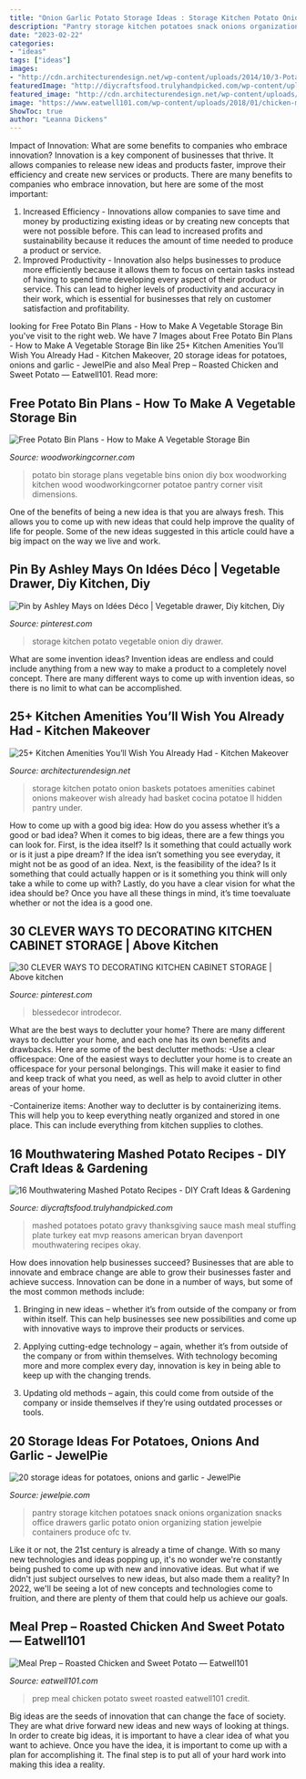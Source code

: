 ```yaml
---
title: "Onion Garlic Potato Storage Ideas : Storage Kitchen Potato Onion Baskets Potatoes Amenities Cabinet Onions Makeover Wish Already Had Basket Cocina Potatoe Ll Hidden Pantry Under"
description: "Pantry storage kitchen potatoes snack onions organization snacks office drawers garlic potato onion organizing station jewelpie containers produce ofc tv"
date: "2023-02-22"
categories:
- "ideas"
tags: ["ideas"]
images:
- "http://cdn.architecturendesign.net/wp-content/uploads/2014/10/3-Potato-and-onion-storage-baskets.jpg"
featuredImage: "http://diycraftsfood.trulyhandpicked.com/wp-content/uploads/2016/05/Mashed-potato-gravy.jpg"
featured_image: "http://cdn.architecturendesign.net/wp-content/uploads/2014/10/3-Potato-and-onion-storage-baskets.jpg"
image: "https://www.eatwell101.com/wp-content/uploads/2018/01/chicken-meal-prep-recipe.jpg"
ShowToc: true
author: "Leanna Dickens"
---
```



Impact of Innovation: What are some benefits to companies who embrace innovation?
Innovation is a key component of businesses that thrive. It allows companies to release new ideas and products faster, improve their efficiency and create new services or products. There are many benefits to companies who embrace innovation, but here are some of the most important: 
1. Increased Efficiency - Innovations allow companies to save time and money by productizing existing ideas or by creating new concepts that were not possible before. This can lead to increased profits and sustainability because it reduces the amount of time needed to produce a product or service. 
2. Improved Productivity - Innovation also helps businesses to produce more efficiently because it allows them to focus on certain tasks instead of having to spend time developing every aspect of their product or service. This can lead to higher levels of productivity and accuracy in their work, which is essential for businesses that rely on customer satisfaction and profitability.

	

		
looking for Free Potato Bin Plans - How to Make A Vegetable Storage Bin you've visit to the right web. We have 7 Images about Free Potato Bin Plans - How to Make A Vegetable Storage Bin like 25+ Kitchen Amenities You’ll Wish You Already Had - Kitchen Makeover, 20 storage ideas for potatoes, onions and garlic - JewelPie and also Meal Prep – Roasted Chicken and Sweet Potato — Eatwell101. Read more:
		
    
## Free Potato Bin Plans - How To Make A Vegetable Storage Bin

<img loading=lazy src="https://www.woodworkingcorner.com/images/pbdoneopen.jpg" onerror="this.onerror=null;this.src='https://tse3.mm.bing.net/th?id=OIP.dWPE1c6BQv4Lm4XOolRk0gHaG5&amp;pid=15.1';" alt="Free Potato Bin Plans - How to Make A Vegetable Storage Bin">

_Source: woodworkingcorner.com_

>potato bin storage plans vegetable bins onion diy box woodworking kitchen wood woodworkingcorner potatoe pantry corner visit dimensions. 

	

One of the benefits of being a new idea is that you are always fresh. This allows you to come up with new ideas that could help improve the quality of life for people. Some of the new ideas suggested in this article could have a big impact on the way we live and work.

    
## Pin By Ashley Mays On Idées Déco | Vegetable Drawer, Diy Kitchen, Diy

<img loading=lazy src="https://i.pinimg.com/736x/d4/d3/87/d4d38727b48975cebc6630dd92fb2c9e--potato-onion-drawer-storage.jpg" onerror="this.onerror=null;this.src='https://tse1.mm.bing.net/th?id=OIP.otsvnI1ZKAWqsZhTxTTHhgHaJE&amp;pid=15.1';" alt="Pin by Ashley Mays on Idées Déco | Vegetable drawer, Diy kitchen, Diy">

_Source: pinterest.com_

>storage kitchen potato vegetable onion diy drawer. 

	

What are some invention ideas?
Invention ideas are endless and could include anything from a new way to make a product to a completely novel concept. There are many different ways to come up with invention ideas, so there is no limit to what can be accomplished.

    
## 25+ Kitchen Amenities You’ll Wish You Already Had - Kitchen Makeover

<img loading=lazy src="http://cdn.architecturendesign.net/wp-content/uploads/2014/10/3-Potato-and-onion-storage-baskets.jpg" onerror="this.onerror=null;this.src='https://tse3.mm.bing.net/th?id=OIP.kz6WI8Nyq0sLfDDOEaHxmAHaJ3&amp;pid=15.1';" alt="25+ Kitchen Amenities You’ll Wish You Already Had - Kitchen Makeover">

_Source: architecturendesign.net_

>storage kitchen potato onion baskets potatoes amenities cabinet onions makeover wish already had basket cocina potatoe ll hidden pantry under. 

	

How to come up with a good big idea: How do you assess whether it’s a good or bad idea?
When it comes to big ideas, there are a few things you can look for. First, is the idea itself? Is it something that could actually work or is it just a pipe dream? If the idea isn’t something you see everyday, it might not be as good of an idea. Next, is the feasibility of the idea? Is it something that could actually happen or is it something you think will only take a while to come up with? Lastly, do you have a clear vision for what the idea should be? Once you have all these things in mind, it’s time toevaluate whether or not the idea is a good one.

    
## 30 CLEVER WAYS TO DECORATING KITCHEN CABINET STORAGE | Above Kitchen

<img loading=lazy src="https://i.pinimg.com/originals/35/94/3b/35943b5ddb75d07be591b216c0bbd922.jpg" onerror="this.onerror=null;this.src='https://tse3.mm.bing.net/th?id=OIP.VcsObE3Feyr4UctXjlwzQQHaKR&amp;pid=15.1';" alt="30 CLEVER WAYS TO DECORATING KITCHEN CABINET STORAGE | Above kitchen">

_Source: pinterest.com_

>blessedecor introdecor. 

	

What are the best ways to declutter your home?
There are many different ways to declutter your home, and each one has its own benefits and drawbacks. Here are some of the best declutter methods: 
-Use a clear officespace: One of the easiest ways to declutter your home is to create an officespace for your personal belongings. This will make it easier to find and keep track of what you need, as well as help to avoid clutter in other areas of your home. 

-Containerize items: Another way to declutter is by containerizing items. This will help you to keep everything neatly organized and stored in one place. This can include everything from kitchen supplies to clothes.

    
## 16 Mouthwatering Mashed Potato Recipes - DIY Craft Ideas &amp; Gardening

<img loading=lazy src="http://diycraftsfood.trulyhandpicked.com/wp-content/uploads/2016/05/Mashed-potato-gravy.jpg" onerror="this.onerror=null;this.src='https://tse4.mm.bing.net/th?id=OIP.gwy2CRyW0wjBlGz5_JW1WgHaE8&amp;pid=15.1';" alt="16 Mouthwatering Mashed Potato Recipes - DIY Craft Ideas &amp; Gardening">

_Source: diycraftsfood.trulyhandpicked.com_

>mashed potatoes potato gravy thanksgiving sauce mash meal stuffing plate turkey eat mvp reasons american bryan davenport mouthwatering recipes okay. 

	

How does innovation help businesses succeed?
Businesses that are able to innovate and embrace change are able to grow their businesses faster and achieve success. Innovation can be done in a number of ways, but some of the most common methods include:
1. Bringing in new ideas – whether it’s from outside of the company or from within itself. This can help businesses see new possibilities and come up with innovative ways to improve their products or services.

2. Applying cutting-edge technology – again, whether it’s from outside of the company or from within themselves. With technology becoming more and more complex every day, innovation is key in being able to keep up with the changing trends.

3. Updating old methods – again, this could come from outside of the company or inside themselves if they’re using outdated processes or tools.

    
## 20 Storage Ideas For Potatoes, Onions And Garlic - JewelPie

<img loading=lazy src="http://jewelpie.com/wp-content/uploads/2013/02/potatoesonionsstorages17.jpg" onerror="this.onerror=null;this.src='https://tse4.mm.bing.net/th?id=OIP.WqVm1TSHybuctKRdmCshFwHaJ4&amp;pid=15.1';" alt="20 storage ideas for potatoes, onions and garlic - JewelPie">

_Source: jewelpie.com_

>pantry storage kitchen potatoes snack onions organization snacks office drawers garlic potato onion organizing station jewelpie containers produce ofc tv. 

	

Like it or not, the 21st century is already a time of change. With so many new technologies and ideas popping up, it's no wonder we're constantly being pushed to come up with new and innovative ideas. But what if we didn't just subject ourselves to new ideas, but also made them a reality? In 2022, we'll be seeing a lot of new concepts and technologies come to fruition, and there are plenty of them that could help us achieve our goals.

    
## Meal Prep – Roasted Chicken And Sweet Potato — Eatwell101

<img loading=lazy src="https://www.eatwell101.com/wp-content/uploads/2018/01/chicken-meal-prep-recipe.jpg" onerror="this.onerror=null;this.src='https://tse3.mm.bing.net/th?id=OIP.WE6_ow8GgluDBMWOegXqzQHaLH&amp;pid=15.1';" alt="Meal Prep – Roasted Chicken and Sweet Potato — Eatwell101">

_Source: eatwell101.com_

>prep meal chicken potato sweet roasted eatwell101 credit. 

	

Big ideas are the seeds of innovation that can change the face of society. They are what drive forward new ideas and new ways of looking at things. In order to create big ideas, it is important to have a clear idea of what you want to achieve. Once you have the idea, it is important to come up with a plan for accomplishing it. The final step is to put all of your hard work into making this idea a reality.

